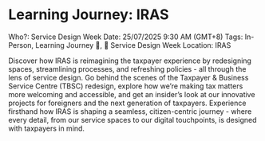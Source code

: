 # Learning Journey: IRAS

Who?: Service Design Week
Date: 25/07/2025 9:30 AM (GMT+8)
Tags: In-Person, Learning Journey 🚌, 🔹 Service Design Week
Location: IRAS

Discover how IRAS is reimagining the taxpayer experience by redesigning spaces, streamlining processes, and refreshing policies - all through the lens of service design. Go behind the scenes of the Taxpayer & Business Service Centre (TBSC) redesign, explore how we’re making tax matters more welcoming and accessible, and get an insider’s look at our innovative projects for foreigners and the next generation of taxpayers. Experience firsthand how IRAS is shaping a seamless, citizen-centric journey - where every detail, from our service spaces to our digital touchpoints, is designed with taxpayers in mind.